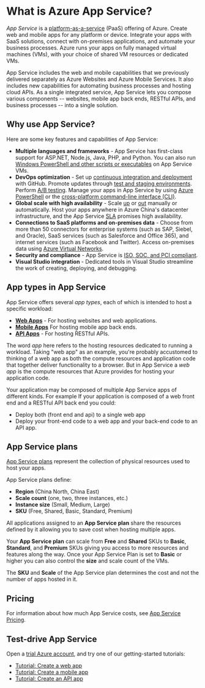 <properties
    pageTitle="Azure App Service for web, mobile, and API apps | Azure"
    description="Learn how Azure App Service helps you develop, deploy, and manage web and mobile apps."
    keywords="app service, azure app service, app service cost, scale, scalable, app deployment, azure app deployment, paas, platform-as-a-service, website, web site, web, azure mobile"
    services="app-service"
    documentationcenter=""
    author="omarkmsft"
    manager="erikre"
    editor="cephalin" />
<tags
    ms.assetid="979cafa8-eeb6-4d3b-87cf-764a821c3e4f"
    ms.service="app-service"
    ms.workload="na"
    ms.tgt_pltfrm="na"
    ms.devlang="na"
    ms.topic="get-started-article"
    ms.date="12/02/2016"
    wacn.date=""
    ms.author="byvinyal" />

# What is Azure App Service?
*App Service* is a [platform-as-a-service](https://zh.wikipedia.org/wiki/平台即服务) (PaaS) offering of Azure. Create web and mobile apps for any platform or device. Integrate your apps with SaaS solutions, connect with on-premises applications, and automate your business processes. Azure runs your apps on fully managed virtual machines (VMs), with your choice of shared VM resources or dedicated VMs.

App Service includes the web and mobile capabilities that we previously delivered separately as Azure Websites and Azure Mobile Services. It also includes new capabilities for automating business processes and hosting cloud APIs. As a single integrated service, App Service lets you compose various components -- websites, mobile app back ends, RESTful APIs, and business processes -- into a single solution.

## Why use App Service?
Here are some key features and capabilities of App Service:

* **Multiple languages and frameworks** - App Service has first-class support for ASP.NET, Node.js, Java, PHP, and Python. You can also run [Windows PowerShell and other scripts or executables](/documentation/articles/web-sites-create-web-jobs/) on App Service VMs.
* **DevOps optimization** - Set up [continuous integration and deployment](/documentation/articles/app-service-continuous-deployment/) with GitHub. Promote updates through [test and staging environments](/documentation/articles/web-sites-staged-publishing/). Perform [A/B testing](/documentation/articles/app-service-web-test-in-production-get-start/). Manage your apps in App Service by using [Azure PowerShell](https://docs.microsoft.com/zh-cn/powershell/azureps-cmdlets-docs) or the [cross-platform command-line interface (CLI)](/documentation/articles/cli-install-nodejs/).
* **Global scale with high availability** - Scale [up](/documentation/articles/web-sites-scale/) or [out](/documentation/articles/insights-how-to-scale/) manually or automatically. Host your apps anywhere in Azure China's datacenter infrastructure, and the App Service [SLA](/support/sla/app-service/) promises high availability.
* **Connections to SaaS platforms and on-premises data** - Choose from more than 50 connectors for enterprise systems (such as SAP, Siebel, and Oracle), SaaS services (such as Salesforce and Office 365), and internet services (such as Facebook and Twitter). Access on-premises data using [Azure Virtual Networks](/documentation/articles/app-service-vnet-integration-powershell/).
* **Security and compliance** - App Service is [ISO, SOC, and PCI compliant](https://www.trustcenter.cn/zh-cn/).
* **Visual Studio integration** - Dedicated tools in Visual Studio streamline the work of creating, deploying, and debugging.

## App types in App Service
App Service offers several *app types*, each of which is intended to host a specific workload:

* [**Web Apps**](/documentation/articles/app-service-web-overview/) - For hosting websites and web applications.
* [**Mobile Apps**](/documentation/articles/app-service-mobile-value-prop/) For hosting mobile app back ends.
* [**API Apps**](/documentation/articles/app-service-api-apps-why-best-platform/) - For hosting RESTful APIs.

The word *app* here refers to the hosting resources dedicated to running a workload. Taking "web app" as an example, you're probably accustomed to thinking of a web app as both the compute resources and application code that together deliver functionality to a browser. But in App Service a *web app* is the compute resources that Azure provides for hosting your application code. 

Your application may be composed of multiple App Service apps of different kinds. For example If your application is composed of a web front end and a RESTful API back end you could:

- Deploy both (front end and api) to a single web app  
- Deploy your front-end code to a web app and your back-end code to an API app. 

## App Service plans
[App Service plans](/documentation/articles/azure-web-sites-web-hosting-plans-in-depth-overview/) represent the collection of physical resources used to host your apps.

App Service plans define:

- **Region** (China North, China East)
- **Scale count** (one, two, three instances, etc.)
- **Instance size** (Small, Medium, Large)
- **SKU** (Free, Shared, Basic, Standard, Premium)

All applications assigned to an **App Service plan** share the resources defined by it allowing you to save cost when hosting multiple apps.

Your **App Service plan** can scale from **Free** and **Shared** SKUs to **Basic**, **Standard**, and **Premium** SKUs giving you access to more resources and features along the way. Once your App Service Plan is set to **Basic** or higher you can also control the **size** and scale count of the VMs.

The **SKU** and **Scale** of the App Service plan determines the cost and not the number of apps hosted in it. 

## Pricing
For information about how much App Service costs, see [App Service Pricing](/pricing/details/app-service/).

## Test-drive App Service

Open a [trial Azure account](/pricing/1rmb-trial/), and try one of our getting-started tutorials:

* [Tutorial: Create a web app](/documentation/articles/app-service-web-get-started/)
* [Tutorial: Create a mobile app](/documentation/articles/app-service-mobile-android-get-started/)
* [Tutorial: Create an API app](/documentation/articles/app-service-api-dotnet-get-started/)